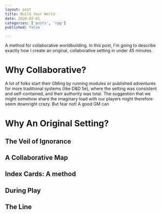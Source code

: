```yaml
---
layout: post
title: Build Your World
date: 2020-02-01
categories: ['posts', 'rpg']
published: false

---
```



A method for collaborative worldbuilding. In this post, I'm going to describe exactly how I create an original, collaborative setting in under 45 minutes.

# Why Collaborative?

A lot of folks start their GMing by running modules or published adventures for more traditional systems (like D&D 5e), where the setting was consistent and self-contained, and their authority was total. The suggestion that we might somehow share the imaginary load with our players might therefore seem downright crazy. But fear not! A good GM can

# Why An Original Setting?

## The Veil of Ignorance

## A Collaborative Map

## Index Cards: A method

## During Play

## The Line

